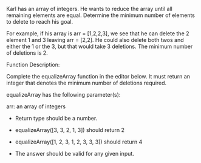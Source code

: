Karl has an array of integers. He wants to reduce the array until all remaining elements are equal. Determine the minimum number of elements to delete to reach his goal.

For example, if his array is arr = [1,2,2,3], we see that he can delete the 2 element 1 and 3 leaving arr = [2,2]. He could also delete both twos and either the 1 or the 3, but that would take 3 deletions. The minimum number of deletions is 2.

Function Description:

Complete the equalizeArray function in the editor below. It must return an integer that denotes the minimum number of deletions required.

equalizeArray has the following parameter(s):

arr: an array of integers

* Return type should be a number.

* equalizeArray([3, 3, 2, 1, 3]) should return 2

* equalizeArray([1, 2, 3, 1, 2, 3, 3, 3]) should return 4

* The answer should be valid for any given input.